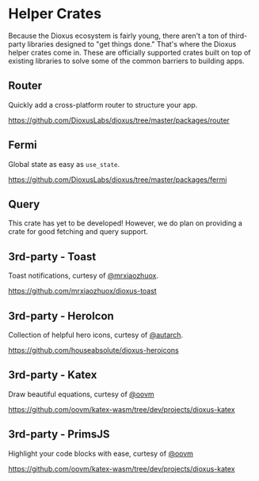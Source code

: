 # Helper Crates

Because the Dioxus ecosystem is fairly young, there aren't a ton of third-party libraries designed to "get things done." That's where the Dioxus helper crates come in. These are officially supported crates built on top of existing libraries to solve some of the common barriers to building apps.

## Router

Quickly add a cross-platform router to structure your app.

https://github.com/DioxusLabs/dioxus/tree/master/packages/router

## Fermi

Global state as easy as `use_state`.

https://github.com/DioxusLabs/dioxus/tree/master/packages/fermi

## Query

This crate has yet to be developed! However, we do plan on providing a crate for good fetching and query support.

## 3rd-party - Toast

Toast notifications, curtesy of [@mrxiaozhuox](https://github.com/mrxiaozhuox).

https://github.com/mrxiaozhuox/dioxus-toast

## 3rd-party - HeroIcon

Collection of helpful hero icons, curtesy of [@autarch](https://github.com/autarch).


https://github.com/houseabsolute/dioxus-heroicons

## 3rd-party - Katex

Draw beautiful equations, curtesy of [@oovm](https://github.com/oovm)

https://github.com/oovm/katex-wasm/tree/dev/projects/dioxus-katex


## 3rd-party - PrimsJS

Highlight your code blocks with ease, curtesy of [@oovm](https://github.com/oovm)

https://github.com/oovm/katex-wasm/tree/dev/projects/dioxus-katex


